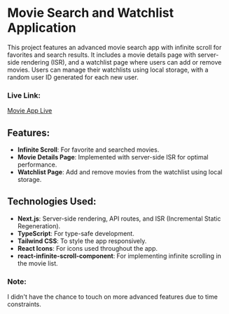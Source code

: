 # Movie Search and Watchlist Application

This project features an advanced movie search app with infinite scroll for favorites and search results. It includes a movie details page with server-side rendering (ISR), and a watchlist page where users can add or remove movies. Users can manage their watchlists using local storage, with a random user ID generated for each new user.

### **Live Link:**  
[Movie App Live](https://movie-app-sohel-ashik.vercel.app/)

## Features:
- **Infinite Scroll**: For favorite and searched movies.
- **Movie Details Page**: Implemented with server-side ISR for optimal performance.
- **Watchlist Page**: Add and remove movies from the watchlist using local storage.
  
## Technologies Used:
- **Next.js**: Server-side rendering, API routes, and ISR (Incremental Static Regeneration).
- **TypeScript**: For type-safe development.
- **Tailwind CSS**: To style the app responsively.
- **React Icons**: For icons used throughout the app.
- **react-infinite-scroll-component**: For implementing infinite scrolling in the movie list.
  
### Note:
I didn't have the chance to touch on more advanced features due to time constraints.
